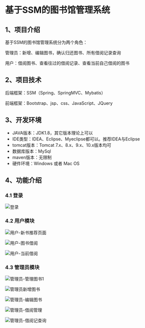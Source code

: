 # 基于SSM的图书馆管理系统



## 1、项目介绍

基于SSM的图书馆管理系统分为两个角色：

管理员：新增、编辑图书，确认归还图书、所有借阅记录查询

用户：借阅图书、查看往过的借阅记录、查看当前自己借阅的图书


## 2、项目技术

后端框架：SSM（Spring、SpringMVC、Mybatis）

前端框架：Bootstrap、jsp、css、JavaScript、JQuery

## 3、开发环境

- JAVA版本：JDK1.8，其它版本理论上可以
- IDE类型：IDEA、Eclipse、Myeclipse都可以。推荐IDEA与Eclipse
- tomcat版本：Tomcat 7.x、8.x、9.x、10.x版本均可
- 数据库版本：MySql 
- maven版本：无限制
- 硬件环境：Windows 或者 Mac OS


## 4、功能介绍

### 4.1 登录

![登录](https://project-images-1256969109.cos.ap-chongqing.myqcloud.com/Typora-Images/202207092243737.jpg)

### 4.2 用户模块

![用户-新书推荐页面](https://project-images-1256969109.cos.ap-chongqing.myqcloud.com/Typora-Images/202207092243104.jpg)

![用户-图书借阅](https://project-images-1256969109.cos.ap-chongqing.myqcloud.com/Typora-Images/202207092243628.jpg)

![用户-当前借阅](https://project-images-1256969109.cos.ap-chongqing.myqcloud.com/Typora-Images/202207092243015.jpg)

### 4.3 管理员模块

![管理员-管理图书1](https://project-images-1256969109.cos.ap-chongqing.myqcloud.com/Typora-Images/202207092243583.jpg)

![管理员新增图书](https://project-images-1256969109.cos.ap-chongqing.myqcloud.com/Typora-Images/202207092243536.jpg)

![管理员-编辑图书](https://project-images-1256969109.cos.ap-chongqing.myqcloud.com/Typora-Images/202207092243935.jpg)

![管理员-借阅管理](https://project-images-1256969109.cos.ap-chongqing.myqcloud.com/Typora-Images/202207092243920.jpg)

![管理员-借阅记查询](https://project-images-1256969109.cos.ap-chongqing.myqcloud.com/Typora-Images/202207092243436.jpg)


